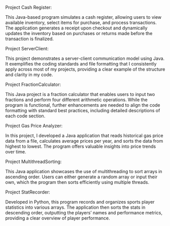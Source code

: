 Project Cash Register:

This Java-based program simulates a cash register, allowing users to view available inventory, select items for purchase, and process transactions. The application generates a receipt upon checkout and dynamically updates the inventory based on purchases or returns made before the transaction is finalized.

Project ServerClient:

This project demonstrates a server-client communication model using Java. It exemplifies the coding standards and file formatting that I consistently apply across most of my projects, providing a clear example of the structure and clarity in my code.

Project FractionCalculator:

This Java project is a fraction calculator that enables users to input two fractions and perform four different arithmetic operations. While the program is functional, further enhancements are needed to align the code formatting with standard best practices, including detailed descriptions of each code section.

Project Gas Price Analyzer:

In this project, I developed a Java application that reads historical gas price data from a file, calculates average prices per year, and sorts the data from highest to lowest. The program offers valuable insights into price trends over time.

Project MultithreadSorting:

This Java application showcases the use of multithreading to sort arrays in ascending order. Users can either generate a random array or input their own, which the program then sorts efficiently using multiple threads.

Project StatRecorder:

Developed in Python, this program records and organizes sports player statistics into various arrays. The application then sorts the stats in descending order, outputting the players’ names and performance metrics, providing a clear overview of player performance.
